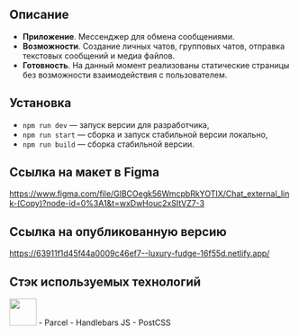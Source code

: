 ## Описание

- **Приложение**. Мессенджер для обмена сообщениями.
- **Возможности**. Создание личных чатов, групповых чатов, отправка текстовых сообщений и медиа файлов.
- **Готовность**. На данный момент реализованы статические страницы без возможности взаимодействия с пользователем.

## Установка

- `npm run dev` — запуск версии для разработчика,
- `npm run start` — сборка и запуск стабильной версии локально,
- `npm run build` — сборка стабильной версии.

## Ссылка на макет в Figma
https://www.figma.com/file/GlBCOegk56WmcpbRkYOTIX/Chat_external_link-(Copy)?node-id=0%3A1&t=wxDwHouc2xSItVZ7-3

## Ссылка на опубликованную версию
https://63911f1d45f44a0009c46ef7--luxury-fudge-16f55d.netlify.app/

## Стэк используемых технологий 
<img src="https://cdn-icons-png.flaticon.com/512/5968/5968381.png" width="48">
- Parcel
- Handlebars JS
- PostCSS
